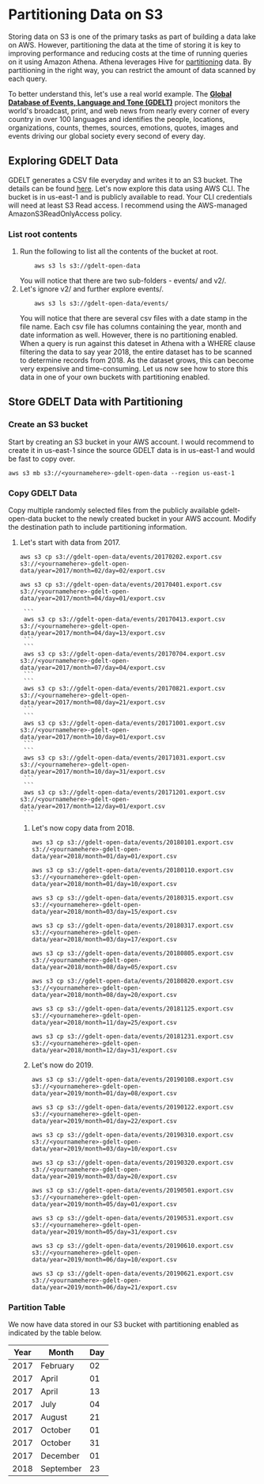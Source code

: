 # Partitioning Data on S3

Storing data on S3 is one of the primary tasks as part of building a data lake on AWS. However, partitioning the data at the time of storing it is key to improving performance and reducing costs at the time of running queries on it using Amazon Athena. Athena leverages Hive for [partitioning](https://cwiki.apache.org/confluence/display/Hive/LanguageManual+DDL#LanguageManualDDL-AlterPartition) data. By partitioning in the right way, you can restrict the amount of data scanned by each query.

To better understand this, let's use a real world example. The [**Global Database of Events, Language and Tone (GDELT)**](https://www.gdeltproject.org/) project monitors the world's broadcast, print, and web news from nearly every corner of every country in over 100 languages and identifies the people, locations, organizations, counts, themes, sources, emotions, quotes, images and events driving our global society every second of every day.

## Exploring GDELT Data

GDELT generates a CSV file everyday and writes it to an S3 bucket. The details can be found [here](https://registry.opendata.aws/gdelt/). Let's now explore this data using AWS CLI. The bucket is in us-east-1 and is publicly available to read. Your CLI credentials will need at least S3 Read access. I recommend using the AWS-managed AmazonS3ReadOnlyAccess policy.

### List root contents
1. Run the following to list all the contents of the bucket at root.
    ```
        aws s3 ls s3://gdelt-open-data
    ```
    You will notice that there are two sub-folders - events/ and v2/.
1. Let's ignore v2/ and further explore events/.
    ```
        aws s3 ls s3://gdelt-open-data/events/
    ```
    You will notice that there are several csv files with a date stamp in the file name. Each csv file has columns containing the year, month and date information as well. However, there is no partitioning enabled. When a query is run against this dateset in Athena with a WHERE clause filtering the data to say year 2018, the entire dataset has to be scanned to determine records from 2018. As the dataset grows, this can become very expensive and time-consuming. Let us now see how to store this data in one of your own buckets with partitioning enabled.


## Store GDELT Data with Partitioning

### Create an S3 bucket
Start by creating an S3 bucket in your AWS account. I would recommend to create it in us-east-1 since the source GDELT data is in us-east-1 and would be fast to copy over.
```
aws s3 mb s3://<yournamehere>-gdelt-open-data --region us-east-1
```
### Copy GDELT Data

Copy multiple randomly selected files from the publicly available gdelt-open-data bucket to the newly created bucket in your AWS account. Modify the destination path to include partitioning information.

1. Let's start with data from 2017.
    ```
    aws s3 cp s3://gdelt-open-data/events/20170202.export.csv s3://<yournamehere>-gdelt-open-data/year=2017/month=02/day=02/export.csv
    ```
    ```
    aws s3 cp s3://gdelt-open-data/events/20170401.export.csv s3://<yournamehere>-gdelt-open-data/year=2017/month=04/day=01/export.csv
    ```
        ```
        aws s3 cp s3://gdelt-open-data/events/20170413.export.csv s3://<yournamehere>-gdelt-open-data/year=2017/month=04/day=13/export.csv
        ```
        ```
        aws s3 cp s3://gdelt-open-data/events/20170704.export.csv s3://<yournamehere>-gdelt-open-data/year=2017/month=07/day=04/export.csv
        ```
        ```
        aws s3 cp s3://gdelt-open-data/events/20170821.export.csv s3://<yournamehere>-gdelt-open-data/year=2017/month=08/day=21/export.csv
        ```
        ```
        aws s3 cp s3://gdelt-open-data/events/20171001.export.csv s3://<yournamehere>-gdelt-open-data/year=2017/month=10/day=01/export.csv
        ```
        ```
        aws s3 cp s3://gdelt-open-data/events/20171031.export.csv s3://<yournamehere>-gdelt-open-data/year=2017/month=10/day=31/export.csv
        ```
        ```
        aws s3 cp s3://gdelt-open-data/events/20171201.export.csv s3://<yournamehere>-gdelt-open-data/year=2017/month=12/day=01/export.csv
        ```
    1. Let's now copy data from 2018.
        ```
        aws s3 cp s3://gdelt-open-data/events/20180101.export.csv s3://<yournamehere>-gdelt-open-data/year=2018/month=01/day=01/export.csv
        ```
        ```
        aws s3 cp s3://gdelt-open-data/events/20180110.export.csv s3://<yournamehere>-gdelt-open-data/year=2018/month=01/day=10/export.csv
        ```
        ```
        aws s3 cp s3://gdelt-open-data/events/20180315.export.csv s3://<yournamehere>-gdelt-open-data/year=2018/month=03/day=15/export.csv
        ```
        ```
        aws s3 cp s3://gdelt-open-data/events/20180317.export.csv s3://<yournamehere>-gdelt-open-data/year=2018/month=03/day=17/export.csv
        ```
        ```
        aws s3 cp s3://gdelt-open-data/events/20180805.export.csv s3://<yournamehere>-gdelt-open-data/year=2018/month=08/day=05/export.csv
        ```
        ```
        aws s3 cp s3://gdelt-open-data/events/20180820.export.csv s3://<yournamehere>-gdelt-open-data/year=2018/month=08/day=20/export.csv
        ```
        ```
        aws s3 cp s3://gdelt-open-data/events/20181125.export.csv s3://<yournamehere>-gdelt-open-data/year=2018/month=11/day=25/export.csv
        ```
        ```
        aws s3 cp s3://gdelt-open-data/events/20181231.export.csv s3://<yournamehere>-gdelt-open-data/year=2018/month=12/day=31/export.csv
        ```
    1. Let's now do 2019.
        ```
        aws s3 cp s3://gdelt-open-data/events/20190108.export.csv s3://<yournamehere>-gdelt-open-data/year=2019/month=01/day=08/export.csv
        ```
        ```
        aws s3 cp s3://gdelt-open-data/events/20190122.export.csv s3://<yournamehere>-gdelt-open-data/year=2019/month=01/day=22/export.csv
        ```
        ```
        aws s3 cp s3://gdelt-open-data/events/20190310.export.csv s3://<yournamehere>-gdelt-open-data/year=2019/month=03/day=10/export.csv
        ```
        ```
        aws s3 cp s3://gdelt-open-data/events/20190320.export.csv s3://<yournamehere>-gdelt-open-data/year=2019/month=03/day=20/export.csv
        ```
        ```
        aws s3 cp s3://gdelt-open-data/events/20190501.export.csv s3://<yournamehere>-gdelt-open-data/year=2019/month=05/day=01/export.csv
        ```
        ```
        aws s3 cp s3://gdelt-open-data/events/20190531.export.csv s3://<yournamehere>-gdelt-open-data/year=2019/month=05/day=31/export.csv
        ```
        ```
        aws s3 cp s3://gdelt-open-data/events/20190610.export.csv s3://<yournamehere>-gdelt-open-data/year=2019/month=06/day=10/export.csv
        ```
        ```
        aws s3 cp s3://gdelt-open-data/events/20190621.export.csv s3://<yournamehere>-gdelt-open-data/year=2019/month=06/day=21/export.csv
        ```

### Partition Table
We now have data stored in our S3 bucket with partitioning enabled as indicated by the table below.

Year | Month | Day
------------ | ------------- | -------------
2017 | February | 02
2017 | April | 01
2017 | April | 13
2017 | July | 04
2017 | August | 21
2017 | October | 01
2017 | October | 31
2017 | December | 01
2018 | September | 23